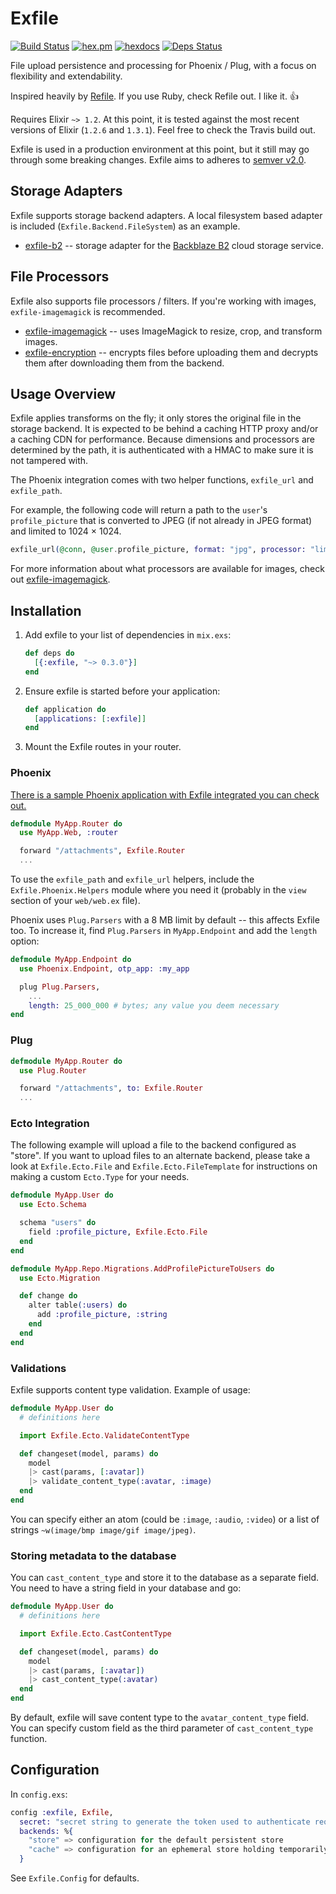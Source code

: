 # Exfile

[![Build Status](https://travis-ci.org/keichan34/exfile.svg?branch=master)](https://travis-ci.org/keichan34/exfile) [![hex.pm](https://img.shields.io/hexpm/v/exfile.svg)](https://hex.pm/packages/exfile) [![hexdocs](https://img.shields.io/badge/hex-docs-brightgreen.svg)](http://hexdocs.pm/exfile/readme.html)
[![Deps Status](https://beta.hexfaktor.org/badge/all/github/keichan34/exfile.svg)](https://beta.hexfaktor.org/github/keichan34/exfile)

File upload persistence and processing for Phoenix / Plug, with a focus on
flexibility and extendability.

Inspired heavily by  [Refile](https://github.com/refile/refile). If you use
Ruby, check Refile out. I like it. 👍

Requires Elixir `~> 1.2`. At this point, it is tested against the most recent
versions of Elixir (`1.2.6` and `1.3.1`). Feel free to check the Travis build
out.

Exfile is used in a production environment at this point, but it still may go
through some breaking changes. Exfile aims to adheres to
[semver v2.0](http://semver.org/spec/v2.0.0.html).

## Storage Adapters

Exfile supports storage backend adapters. A local filesystem based
adapter is included (`Exfile.Backend.FileSystem`) as an example.

* [exfile-b2](https://github.com/keichan34/exfile-b2) -- storage adapter for
	the [Backblaze B2](https://www.backblaze.com/b2/cloud-storage.html) cloud
	storage service.

## File Processors

Exfile also supports file processors / filters. If you're working with
images, `exfile-imagemagick` is recommended.

* [exfile-imagemagick](https://github.com/keichan34/exfile-imagemagick) -- uses
	ImageMagick to resize, crop, and transform images.
* [exfile-encryption](https://github.com/keichan34/exfile-encryption) -- encrypts
	files before uploading them and decrypts them after downloading them from the
	backend.

## Usage Overview

Exfile applies transforms on the fly; it only stores the original file in the
storage backend. It is expected to be behind a caching HTTP proxy and/or a
caching CDN for performance. Because dimensions and processors are determined
by the path, it is authenticated with a HMAC to make sure it is not tampered
with.

The Phoenix integration comes with two helper functions, `exfile_url` and
`exfile_path`.

For example, the following code will return a path to the `user`'s `profile_picture`
that is converted to JPEG (if not already in JPEG format) and limited to 1024 × 1024.

```elixir
exfile_url(@conn, @user.profile_picture, format: "jpg", processor: "limit", processor_args: [1024, 1024])
```

For more information about what processors are available for images, check out
[exfile-imagemagick](https://github.com/keichan34/exfile-imagemagick).

## Installation

1. Add exfile to your list of dependencies in `mix.exs`:

	```elixir
	def deps do
	  [{:exfile, "~> 0.3.0"}]
	end
	```

2. Ensure exfile is started before your application:

	```elixir
	def application do
	  [applications: [:exfile]]
	end
	```

3. Mount the Exfile routes in your router.

### Phoenix

[There is a sample Phoenix application with Exfile integrated you can check out.](https://github.com/keichan34/phoenix_exfile_test_app)

```elixir
defmodule MyApp.Router do
  use MyApp.Web, :router

  forward "/attachments", Exfile.Router
  ...
```

To use the `exfile_path` and `exfile_url` helpers, include the
`Exfile.Phoenix.Helpers` module where you need it (probably in the `view`
section of your `web/web.ex` file).

Phoenix uses `Plug.Parsers` with a 8 MB limit by default -- this affects Exfile
too. To increase it, find `Plug.Parsers` in `MyApp.Endpoint` and add the `length`
option:

```elixir
defmodule MyApp.Endpoint do
  use Phoenix.Endpoint, otp_app: :my_app

  plug Plug.Parsers,
    ...
    length: 25_000_000 # bytes; any value you deem necessary
end
```

### Plug

```elixir
defmodule MyApp.Router do
  use Plug.Router

  forward "/attachments", to: Exfile.Router
  ...
```

### Ecto Integration

The following example will upload a file to the backend configured as "store".
If you want to upload files to an alternate backend, please take a look at
`Exfile.Ecto.File` and `Exfile.Ecto.FileTemplate` for instructions on making
a custom `Ecto.Type` for your needs.

```elixir
defmodule MyApp.User do
  use Ecto.Schema

  schema "users" do
    field :profile_picture, Exfile.Ecto.File
  end
end
```

```elixir
defmodule MyApp.Repo.Migrations.AddProfilePictureToUsers do
  use Ecto.Migration

  def change do
    alter table(:users) do
      add :profile_picture, :string
    end
  end
end
```

### Validations

Exfile supports content type validation. Example of usage:

```elixir
defmodule MyApp.User do
  # definitions here

  import Exfile.Ecto.ValidateContentType

  def changeset(model, params) do
    model
    |> cast(params, [:avatar])
    |> validate_content_type(:avatar, :image)
  end
end
```

You can specify either an atom (could be `:image`, `:audio`, `:video`) or a list of strings
`~w(image/bmp image/gif image/jpeg)`.

### Storing metadata to the database

You can `cast_content_type` and store it to the database as a separate field. You need to
have a string field in your database and go:

``` elixir
defmodule MyApp.User do
  # definitions here

  import Exfile.Ecto.CastContentType

  def changeset(model, params) do
    model
    |> cast(params, [:avatar])
    |> cast_content_type(:avatar)
  end
end
```

By default, exfile will save content type to the `avatar_content_type` field. You
can specify custom field as the third parameter of `cast_content_type` function.

## Configuration

In `config.exs`:

```elixir
config :exfile, Exfile,
  secret: "secret string to generate the token used to authenticate requests",
  backends: %{
    "store" => configuration for the default persistent store
    "cache" => configuration for an ephemeral store holding temporarily uploaded content
  }
```

See `Exfile.Config` for defaults.
